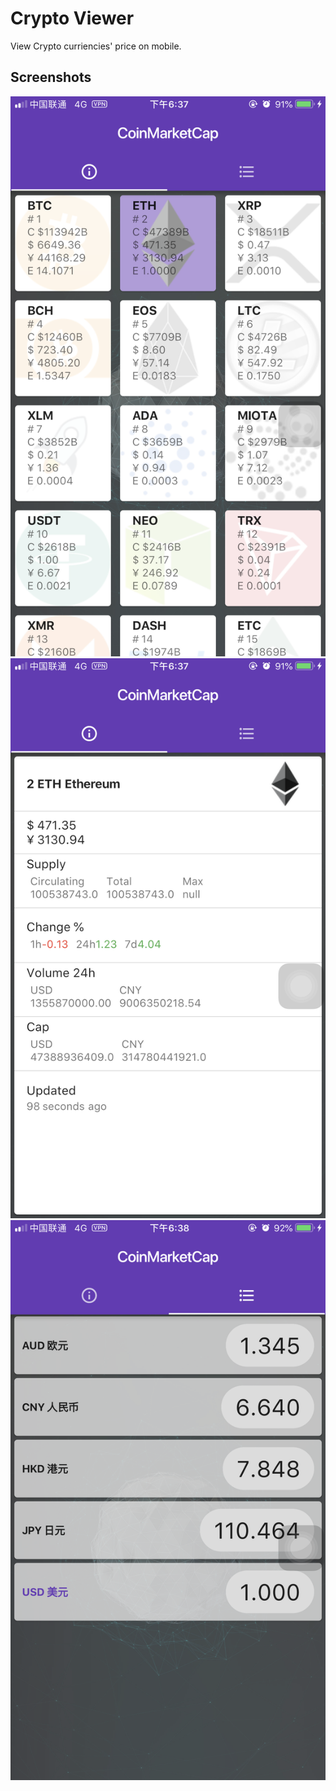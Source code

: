 # Crypto Viewer

View Crypto curriencies' price on mobile.

## Screenshots

![](screenshot/flutter_01.png)
![](screenshot/flutter_02.png)
![](screenshot/flutter_03.png)
